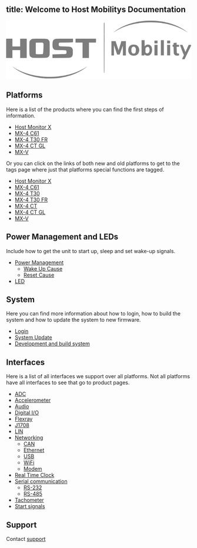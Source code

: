 title: Welcome to Host Mobilitys Documentation
---

![bild](assets/hm-logo-grey-on-transparent.svg)

## Platforms

Here is a list of the products where you can find the first steps of information.

* [Host Monitor X](product/host-monitor-x.md)
* [MX-4 C61](product/mx4-c61.md)
* [MX-4 T30 FR](product/mx4-t30fr.md)
* [MX-4 CT GL](product/mx4-ct-gl.md)
* [MX-V](product/mx-v.md)

Or you can click on the links of both new and old platforms to get to the tags page where just that platforms special functions are tagged.

* [Host Monitor X](tags.md#hmx)
* [MX-4 C61](tags.md#c61)
* [MX-4 T30](tags.md#t30)
* [MX-4 T30 FR](tags.md#t30-fr)
* [MX-4 CT](tags.md#ct)
* [MX-4 CT GL](tags.md#ct-gl)
* [MX-V](tags.md#mx-v)

## Power Management and LEDs

Include how to get the unit to start up, sleep and set wake-up signals.

- [Power Management](tags.md#power-management)
    - [Wake Up Cause](tags.md#wake-up-cause)
    - [Reset Cause](tags.md#reset-cause)
- [LED](tags.md#led)

## System

Here you can find more information about how to login, how to build the system and how to update the system to new firmware.

- [Login](login.md)
- [System Update](tags.md#system-update)
- [Development and build system](tags.md#development)

## Interfaces

Here is a list of all interfaces we support over all platforms. Not all platforms have all interfaces to see that go to product pages.

- [ADC](tags.md#adc)
- [Accelerometer](tags.md#accelerometer)
- [Audio](tags.md#audio)
- [Digital I/O](tags.md#digital-io)
- [Flexray](tags.md#flexray)
- [J1708](tags.md#j1708)
- [LIN](tags.md#lin)
- [Networking](tags.md#networking)
    - [CAN](tags.md#can)
    - [Ethernet](tags.md#ethernet)
    - [USB](tags.md#usb)
    - [WiFi](tags.md#wifi)
    - [Modem](tags.md#Modem)
- [Real Time Clock](tags.md#real-time-clock)
- [Serial communication](tags.md#serial-communication)
    - [RS-232](tags.md#rs-232)
    - [RS-485](tags.md#rs-485)
- [Tachometer](tags.md#tachometer)
- [Start signals](tags.md#start-signals)

## Support

Contact [support](support.md#customer-support)
